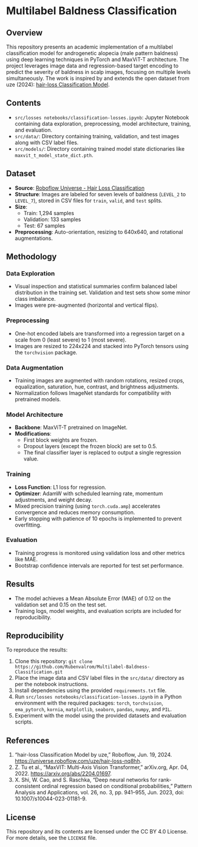 # Multilabel Baldness Classification

## Overview

This repository presents an academic implementation of a multilabel classification model for androgenetic alopecia (male pattern baldness) using deep learning techniques in PyTorch and MaxViT-T architecture. The project leverages image data and regression-based target encoding to predict the severity of baldness in scalp images, focusing on multiple levels simultaneously. The work is inspired by and extends the open dataset from uze (2024): [hair-loss Classification Model](https://universe.roboflow.com/uze/hair-loss-nq8hh/dataset/1#).

## Contents

- `src/losses notebooks/classification-losses.ipynb`: Jupyter Notebook containing data exploration, preprocessing, model architecture, training, and evaluation.
- `src/data/`: Directory containing training, validation, and test images along with CSV label files.
- `src/models/`: Directory containing trained model state dictionaries like `maxvit_t_model_state_dict.pth`.

## Dataset

- **Source**: [Roboflow Universe - Hair Loss Classification](https://universe.roboflow.com/uze/hair-loss-nq8hh/dataset/1#)
- **Structure**: Images are labeled for seven levels of baldness (`LEVEL_2` to `LEVEL_7`), stored in CSV files for `train`, `valid`, and `test` splits.
- **Size**:
  - Train: 1,294 samples
  - Validation: 133 samples
  - Test: 67 samples
- **Preprocessing**: Auto-orientation, resizing to 640x640, and rotational augmentations.

## Methodology

### Data Exploration

- Visual inspection and statistical summaries confirm balanced label distribution in the training set. Validation and test sets show some minor class imbalance.
- Images were pre-augmented (horizontal and vertical flips).

### Preprocessing

- One-hot encoded labels are transformed into a regression target on a scale from 0 (least severe) to 1 (most severe).
- Images are resized to 224x224 and stacked into PyTorch tensors using the `torchvision` package.

### Data Augmentation

- Training images are augmented with random rotations, resized crops, equalization, saturation, hue, contrast, and brightness adjustments.
- Normalization follows ImageNet standards for compatibility with pretrained models.

### Model Architecture

- **Backbone**: MaxViT-T pretrained on ImageNet.
- **Modifications**:
  - First block weights are frozen.
  - Dropout layers (except the frozen block) are set to 0.5.
  - The final classifier layer is replaced to output a single regression value.

### Training

- **Loss Function**: L1 loss for regression.
- **Optimizer**: AdamW with scheduled learning rate, momentum adjustments, and weight decay.
- Mixed precision training (using `torch.cuda.amp`) accelerates convergence and reduces memory consumption.
- Early stopping with patience of 10 epochs is implemented to prevent overfitting.

### Evaluation

- Training progress is monitored using validation loss and other metrics like MAE.
- Bootstrap confidence intervals are reported for test set performance.

## Results

- The model achieves a Mean Absolute Error (MAE) of 0.12 on the validation set and 0.15 on the test set.
- Training logs, model weights, and evaluation scripts are included for reproducibility.

## Reproducibility

To reproduce the results:

1. Clone this repository: `git clone https://github.com/Rubenvalrom/Multilabel-Baldness-Classification.git`
2. Place the image data and CSV label files in the `src/data/` directory as per the notebook instructions.
3. Install dependencies using the provided `requirements.txt` file.
4. Run `src/losses notebooks/classification-losses.ipynb` in a Python environment with the required packages: `torch`, `torchvision`, `ema_pytorch`, `kornia`, `matplotlib`, `seaborn`, `pandas`, `numpy`, and `PIL`.
5. Experiment with the model using the provided datasets and evaluation scripts.

## References

1. “hair-loss Classification Model by uze,” Roboflow, Jun. 19, 2024. https://universe.roboflow.com/uze/hair-loss-nq8hh.
2. Z. Tu et al., “MaxVIT: Multi-Axis Vision Transformer,” arXiv.org, Apr. 04, 2022. https://arxiv.org/abs/2204.01697.
3. X. Shi, W. Cao, and S. Raschka, “Deep neural networks for rank-consistent ordinal regression based on conditional probabilities,” Pattern Analysis and Applications, vol. 26, no. 3, pp. 941–955, Jun. 2023, doi: 10.1007/s10044-023-01181-9.

## License

This repository and its contents are licensed under the CC BY 4.0 License. For more details, see the `LICENSE` file.
